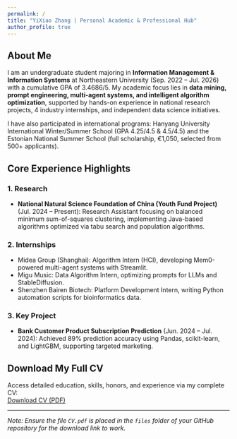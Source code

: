 ```yaml
---
permalink: /
title: "YiXiao Zhang | Personal Academic & Professional Hub"
author_profile: true
---
```


## About Me  
I am an undergraduate student majoring in **Information Management & Information Systems** at Northeastern University (Sep. 2022 – Jul. 2026) with a cumulative GPA of 3.4686/5. My academic focus lies in **data mining, prompt engineering, multi-agent systems, and intelligent algorithm optimization**, supported by hands-on experience in national research projects, 4 industry internships, and independent data science initiatives.  

I have also participated in international programs: Hanyang University International Winter/Summer School (GPA 4.25/4.5 & 4.5/4.5) and the Estonian National Summer School (full scholarship, €1,050, selected from 500+ applicants).


## Core Experience Highlights  
### 1. Research  
- **National Natural Science Foundation of China (Youth Fund Project)** (Jul. 2024 – Present): Research Assistant focusing on balanced minimum sum-of-squares clustering, implementing Java-based algorithms optimized via tabu search and population algorithms.  

### 2. Internships  
- Midea Group (Shanghai): Algorithm Intern (HCI), developing Mem0-powered multi-agent systems with Streamlit.  
- Migu Music: Data Algorithm Intern, optimizing prompts for LLMs and StableDiffusion.  
- Shenzhen Bairen Biotech: Platform Development Intern, writing Python automation scripts for bioinformatics data.  

### 3. Key Project  
- **Bank Customer Product Subscription Prediction** (Jun. 2024 – Jul. 2024): Achieved 89% prediction accuracy using Pandas, scikit-learn, and LightGBM, supporting targeted marketing.


## Download My Full CV  
Access detailed education, skills, honors, and experience via my complete CV:  
[Download CV (PDF)](/files/CV.pdf)  

---
*Note: Ensure the file `CV.pdf` is placed in the `files` folder of your GitHub repository for the download link to work.*
